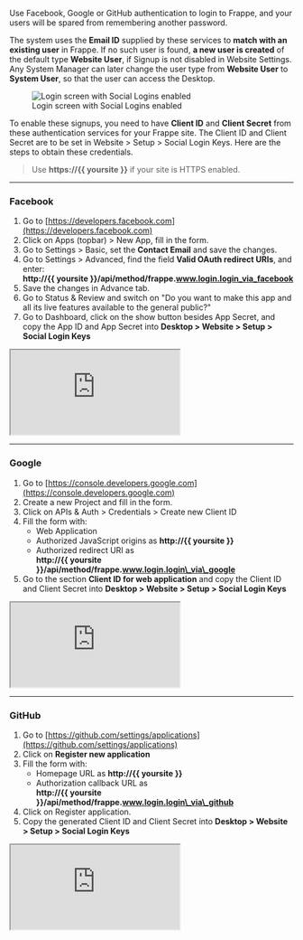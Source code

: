 Use Facebook, Google or GitHub authentication to login to Frappe, and your users will be spared from remembering another password.

The system uses the **Email ID** supplied by these services to **match with an existing user** in Frappe. If no such user is found, **a new user is created** of the default type **Website User**, if Signup is not disabled in Website Settings. Any System Manager can later change the user type from **Website User** to **System User**, so that the user can access the Desktop.

<figure class="text-center">
	<img src="/assets/frappe_io/images/how-to/social-logins-1.png"
		alt="Login screen with Social Logins enabled">
	<figcaption>Login screen with Social Logins enabled</figcaption>
</figure>

To enable these signups, you need to have **Client ID** and **Client Secret** from these authentication services for your Frappe site. The Client ID and Client Secret are to be set in Website > Setup > Social Login Keys. Here are the steps to obtain these credentials.

> Use **https://{{ yoursite }}** if your site is HTTPS enabled.

---

### Facebook

1. Go to [https://developers.facebook.com](https://developers.facebook.com)
1. Click on Apps (topbar) > New App, fill in the form.
1. Go to Settings > Basic, set the **Contact Email** and save the changes.
1. Go to Settings > Advanced, find the field **Valid OAuth redirect URIs**, and enter:    
    **http://{{ yoursite }}/api/method/frappe.www.login.login_via_facebook**
1. Save the changes in Advance tab.
1. Go to Status & Review and switch on "Do you want to make this app and all its live features available to the general public?"
1. Go to Dashboard, click on the show button besides App Secret, and copy the App ID and App Secret into **Desktop > Website > Setup > Social Login Keys**

<div class="embed-responsive embed-responsive-16by9">
	<iframe src="https://www.youtube.com/embed/zC6Q6gIfiw8" class="embed-responsive-item" allowfullscreen></iframe>
</div>

---

### Google

1. Go to [https://console.developers.google.com](https://console.developers.google.com)
1. Create a new Project and fill in the form.
1. Click on APIs & Auth > Credentials > Create new Client ID
1. Fill the form with:
    - Web Application
    - Authorized JavaScript origins as **http://{{ yoursite }}**  
	- Authorized redirect URI as  
	    **http://{{ yoursite }}/api/method/frappe.www.login.login\_via\_google**
1. Go to the section **Client ID for web application** and copy the Client ID and Client Secret into **Desktop > Website > Setup > Social Login Keys**

<div class="embed-responsive embed-responsive-16by9">
  <iframe src="https://www.youtube.com/embed/w_EAttrE9sw" class="embed-responsive-item" allowfullscreen></iframe>
</div>

---

### GitHub

1. Go to [https://github.com/settings/applications](https://github.com/settings/applications)
1. Click on **Register new application**
1. Fill the form with:
    - Homepage URL as **http://{{ yoursite }}**  
	- Authorization callback URL as  
	    **http://{{ yoursite }}/api/method/frappe.www.login.login\_via\_github**
1. Click on Register application.
1. Copy the generated Client ID and Client Secret into **Desktop > Website > Setup > Social Login Keys**

<div class="embed-responsive embed-responsive-16by9">
	<iframe src="https://www.youtube.com/embed/bG71DxxkVjQ" class="embed-responsive-item" allowfullscreen></iframe>
</div>

<!-- markdown -->
